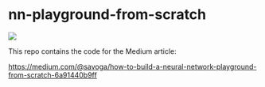 # nn-playground-from-scratch

![](https://github.com/savoga/nn-playground-from-scratch/tree/main/article/img/playground.png)

This repo contains the code for the Medium article: 

https://medium.com/@savoga/how-to-build-a-neural-network-playground-from-scratch-6a91440b9ff
